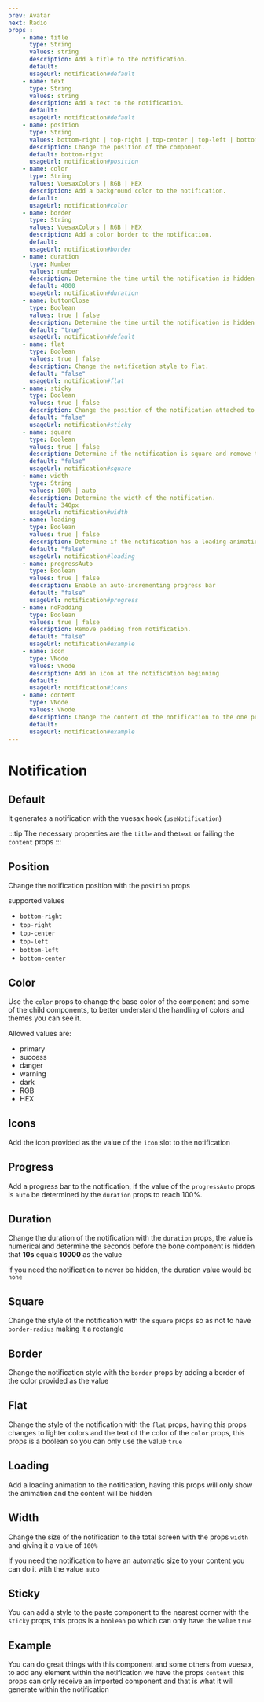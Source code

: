 ```yaml
---
prev: Avatar
next: Radio
props : 
    - name: title
      type: String
      values: string
      description: Add a title to the notification.
      default: 
      usageUrl: notification#default
    - name: text
      type: String
      values: string
      description: Add a text to the notification.
      default:
      usageUrl: notification#default
    - name: position
      type: String
      values: bottom-right | top-right | top-center | top-left | bottom-left | bottom-center
      description: Change the position of the component.
      default: bottom-right
      usageUrl: notification#position
    - name: color
      type: String
      values: VuesaxColors | RGB | HEX
      description: Add a background color to the notification.
      default: 
      usageUrl: notification#color
    - name: border
      type: String
      values: VuesaxColors | RGB | HEX
      description: Add a color border to the notification.
      default: 
      usageUrl: notification#border
    - name: duration
      type: Number
      values: number
      description: Determine the time until the notification is hidden.
      default: 4000
      usageUrl: notification#duration
    - name: buttonClose
      type: Boolean
      values: true | false
      description: Determine the time until the notification is hidden.
      default: "true"
      usageUrl: notification#default
    - name: flat
      type: Boolean
      values: true | false
      description: Change the notification style to flat.
      default: "false"
      usageUrl: notification#flat
    - name: sticky
      type: Boolean
      values: true | false
      description: Change the position of the notification attached to the nearest corner.	
      default: "false"
      usageUrl: notification#sticky
    - name: square
      type: Boolean
      values: true | false
      description: Determine if the notification is square and remove the border-radius.
      default: "false"
      usageUrl: notification#square
    - name: width
      type: String
      values: 100% | auto
      description: Determine the width of the notification.
      default: 340px
      usageUrl: notification#width
    - name: loading
      type: Boolean
      values: true | false
      description: Determine if the notification has a loading animation.
      default: "false"
      usageUrl: notification#loading
    - name: progressAuto
      type: Boolean
      values: true | false
      description: Enable an auto-incrementing progress bar
      default: "false"
      usageUrl: notification#progress
    - name: noPadding
      type: Boolean
      values: true | false
      description: Remove padding from notification.
      default: "false"
      usageUrl: notification#example
    - name: icon
      type: VNode
      values: VNode
      description: Add an icon at the notification beginning
      default: 
      usageUrl: notification#icons
    - name: content
      type: VNode
      values: VNode
      description: Change the content of the notification to the one provided as a value
      default: 
      usageUrl: notification#example
---
```


# Notification

<card>

## Default

It generates a notification with the vuesax hook (`useNotification`)

:::tip
  The necessary properties are the `title` and the`text` or failing the `content` props
:::

</card>

<card subtitle="Position">

## Position

Change the notification position with the `position` props

supported values

- `bottom-right` <Badge type="text" text="Default"/>
- `top-right`
- `top-center`
- `top-left`
- `bottom-left`
- `bottom-center`

</card>

<card subtitle="Color">

## Color

Use the `color` props to change the base color of the component and some of the child components, to better understand the handling of colors and themes you can see it.

Allowed values ​​are:

- primary
- success
- danger
- warning
- dark
- RGB
- HEX

</card>

<card subtitle="Icons">

## Icons

Add the icon provided as the value of the `icon` slot to the notification

</card>

<card subtitle="Progress">

## Progress

Add a progress bar to the notification, if the value of the `progressAuto` props is `auto` be determined by the `duration` props to reach 100%.

</card>

<card subtitle="Duration">

## Duration

Change the duration of the notification with the `duration` props, the value is numerical and determine the seconds before the bone component is hidden that **10s** equals **10000** as the value

if you need the notification to never be hidden, the duration value would be `none`

</card>

<card subtitle="Square">

## Square

Change the style of the notification with the `square` props so as not to have `border-radius` making it a rectangle

</card>

<card subtitle="Border">

## Border

Change the notification style with the `border` props by adding a border of the color provided as the value

</card>

<card subtitle="Flat">

## Flat

Change the style of the notification with the `flat` props, having this props changes to lighter colors and the text of the color of the `color` props, this props is a boolean so you can only use the value `true`

</card>

<card subtitle="Loading">

## Loading

Add a loading animation to the notification, having this props will only show the animation and the content will be hidden

</card>

<card subtitle="Width">

## Width

Change the size of the notification to the total screen with the props `width` and giving it a value of `100%`

If you need the notification to have an automatic size to your content you can do it with the value `auto`

</card>

<card subtitle="Sticky">

## Sticky

You can add a style to the paste component to the nearest corner with the `sticky` props, this props is a `boolean` po which can only have the value `true`

</card>

<card subtitle="Example">

## Example

You can do great things with this component and some others from vuesax, to add any element within the notification we have the props `content` this props can only receive an imported component and that is what it will generate within the notification

</card>

<script setup>
import Api from "../../../theme/global-components/template/API.tsx"
</script>

<Api/>
